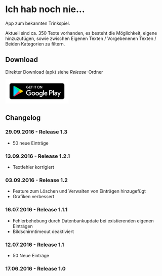 # Ich hab noch nie...

App zum bekannten Trinkspiel.

Aktuell sind ca. 350 Texte vorhanden, es besteht die Möglichkeit, eigene hinzuzufügen, sowie zwischen Eigenen Texten / Vorgebenenen Texten / Beiden Kategorien zu filtern.

## Download

Direkter Download (apk) siehe *Release*-Ordner

<a href="https://play.google.com/store/apps/details?id=com.jurtz.android.ichhabnochnie"><img src="https://raw.githubusercontent.com/MarcelJurtz/Ich-hab-noch-nie/master/ASSETS/google-play-badge.png" width="200" alt="Get it on Google Play"></a>

## Changelog

### 29.09.2016 - Release 1.3

* 50 neue Einträge

### 13.09.2016 - Release 1.2.1

* Textfehler korrigiert

### 03.09.2016 - Release 1.2

* Feature zum Löschen und Verwalten von Einträgen hinzugefügt
* Grafiken verbessert

### 16.07.2016 - Release 1.1.1

* Fehlerbehebung durch Datenbankupdate bei existierenden eigenen Einträgen
* Bildschirmtimeout deaktiviert

### 12.07.2016 - Release 1.1

* 50 Neue Einträge

### 17.06.2016 - Release 1.0
